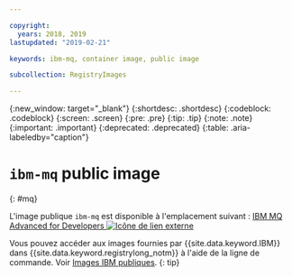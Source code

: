 ```yaml
---

copyright:
  years: 2018, 2019
lastupdated: "2019-02-21"

keywords: ibm-mq, container image, public image

subcollection: RegistryImages

---
```


{:new_window: target="_blank"}
{:shortdesc: .shortdesc}
{:codeblock: .codeblock}
{:screen: .screen}
{:pre: .pre}
{:tip: .tip}
{:note: .note}
{:important: .important}
{:deprecated: .deprecated}
{:table: .aria-labeledby="caption"}

# `ibm-mq` public image
{: #mq}

L'image publique `ibm-mq` est disponible à l'emplacement suivant : [IBM MQ Advanced for Developers ![Icône de lien externe](../../../icons/launch-glyph.svg "Icône de lien externe")](https://hub.docker.com/r/ibmcom/mq/)

Vous pouvez accéder aux images fournies par {{site.data.keyword.IBM}} dans {{site.data.keyword.registrylong_notm}} à l'aide de la ligne de commande. Voir [Images IBM publiques](/docs/services/Registry?topic=registry-public_images#public_images).
{: tip}

